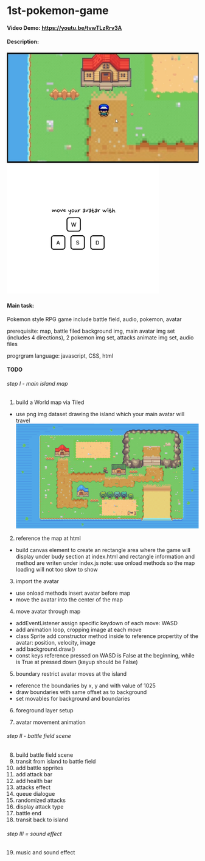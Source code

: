 # 1st-pokemon-game

#### Video Demo:  <https://youtu.be/tvwTLzRrv3A>
#### Description:
![pokemon game img](./img/pokemongame.png)
<img src="./img/instruction.png" alt="instruction img" width="400"/>

#### Main task:
Pokemon style RPG game include battle field, audio, pokemon, avatar

prerequisite: map, battle filed background img, main avatar img set (includes 4 directions), 2 pokemon img set, attacks animate img set, audio files

progrgram language: javascript, CSS, html

#### TODO
###### step I - main island map
1. build a World map via Tiled
  - use png img dataset drawing the island which your main avatar will travel
  ![island img](./img/Pellettown.png)
2. reference the map at html
  - build canvas element to create an rectangle area where the game will display under budy section at index.html and rectangle information and method are writen under index.js
  note: use onload methods so the map loading will not too slow to show
  
3. import the avatar
  - use onload methods insert avatar before map
  - move the avatar into the center of the map

4. move avatar through map
 - addEventListener assign specific keydown of each move: WASD
 - add animation loop, cropping image at each move
 - class Sprite add constructor method inside to reference propertity of the avatar: position, velocity, image
 - add background.draw()
 - const keys reference pressed on WASD is False at the beginning, while is True at pressed down (keyup should be False)

5. boundary restrict avatar moves at the island
 - reference the boundaries by x, y and with value of 1025
 - draw boundaries with same offset as to background
 - set movables for background and boundaries 

6. foreground layer setup

7. avatar movement animation

###### step II - battle field scene
8. build battle field scene
9. transit from island to battle field
10. add battle spprites
11. add attack bar
12. add health bar
13. attacks effect
14. queue dialogue
15. randomized attacks
16. display attack type
17. battle end
18. transit back to island

###### step III = sound effect
19. music and sound effect

